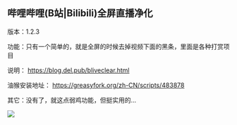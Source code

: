 ## 哔哩哔哩(B站|Bilibili)全屏直播净化

版本：1.2.3

功能：只有一个简单的，就是全屏的时候去掉视频下面的黑条，里面是各种打赏项目

说明： https://blog.del.pub/bliveclear.html

油猴安装地址： https://greasyfork.org/zh-CN/scripts/483878

其它：没有了，就这点弱鸡功能，但挺实用的...

![](https://fc.sinaimg.cn/large/008Cj1LJly1hli3kj584zj30zk035jtk.jpg)


